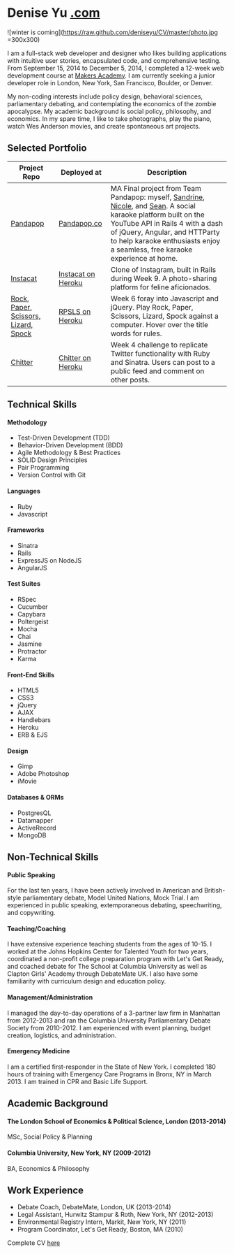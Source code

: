 # Denise Yu [.com](http://www.deniseyu.com)

![winter is coming](https://raw.github.com/deniseyu/CV/master/photo.jpg =300x300)

I am a full-stack web developer and designer who likes building applications with intuitive user stories, encapsulated code, and comprehensive testing. From September 15, 2014 to December 5, 2014, I completed a 12-week web development course at [Makers Academy](http://www.makersacademy.com). I am currently seeking a junior developer role in London, New York, San Francisco, Boulder, or Denver.

My non-coding interests include policy design, behavioral sciences, parliamentary debating, and contemplating the economics of the zombie apocalypse. My academic background is social policy, philosophy, and economics. In my spare time, I like to take photographs, play the piano, watch Wes Anderson movies, and create spontaneous art projects.

## Selected Portfolio

| Project Repo | Deployed at | Description |
| ------------ | ----------- | ----------- |
| [Pandapop](https://github.com/MadameSardine/pandapop) | [Pandapop.co](http://www.pandapop.co) | MA Final project from Team Pandapop: myself, [Sandrine](http://www.github.com/MadameSardine), [Nicole](http://www.github.com/NicolePell), and [Sean](https://github.com/slstevens). A social karaoke platform built on the YouTube API in Rails 4 with a dash of jQuery, Angular, and HTTParty to help karaoke enthusiasts enjoy a seamless, free karaoke experience at home. |
| [Instacat](https://github.com/deniseyu/instagram-clone) | [Instacat on Heroku](http://instacat-app.herokuapp.com) | Clone of Instagram, built in Rails during Week 9. A photo-sharing platform for feline aficionados. |
| [Rock, Paper, Scissors, Lizard, Spock](https://github.com/deniseyu/RockPaperScissorsJS) | [RPSLS on Heroku](http://cute-rock-paper-scissors-js.herokuapp.com/) | Week 6 foray into Javascript and jQuery. Play Rock, Paper, Scissors, Lizard, Spock against a computer. Hover over the title words for rules. |
| [Chitter](https://github.com/deniseyu/octochat) | [Chitter on Heroku](http://totoro-chitter.herokuapp.com) | Week 4 challenge to replicate Twitter functionality with Ruby and Sinatra. Users can post to a public feed and comment on other posts. |

## Technical Skills

#### Methodology
* Test-Driven Development (TDD)
* Behavior-Driven Development (BDD)
* Agile Methodology & Best Practices
* SOLID Design Principles
* Pair Programming
* Version Control with Git

#### Languages
* Ruby
* Javascript

#### Frameworks
* Sinatra
* Rails
* ExpressJS on NodeJS
* AngularJS

#### Test Suites
* RSpec
* Cucumber
* Capybara
* Poltergeist
* Mocha
* Chai
* Jasmine
* Protractor
* Karma

#### Front-End Skills
* HTML5
* CSS3
* jQuery
* AJAX
* Handlebars
* Heroku
* ERB & EJS

#### Design
* Gimp
* Adobe Photoshop
* iMovie

#### Databases & ORMs
* PostgresQL
* Datamapper
* ActiveRecord
* MongoDB

## Non-Technical Skills

#### Public Speaking
For the last ten years, I have been actively involved in American and British-style parliamentary debate, Model United Nations, Mock Trial. I am experienced in public speaking, extemporaneous debating, speechwriting, and copywriting.

#### Teaching/Coaching
I have extensive experience teaching students from the ages of 10-15. I worked at the Johns Hopkins Center for Talented Youth for two years, coordinated a non-profit college preparation program with Let's Get Ready, and coached debate for The School at Columbia University as well as Clapton Girls' Academy through DebateMate UK. I also have some familiarity with curriculum design and education policy.

#### Management/Administration
I managed the day-to-day operations of a 3-partner law firm in Manhattan from 2012-2013 and ran the Columbia University Parliamentary Debate Society from 2010-2012. I am experienced with event planning, budget creation, logistics, and administration.

#### Emergency Medicine
I am a certified first-responder in the State of New York. I completed 180 hours of training with Emergency Care Programs in Bronx, NY in March 2013. I am trained in CPR and Basic Life Support.

## Academic Background

#### The London School of Economics & Political Science, London (2013-2014)
MSc, Social Policy & Planning

#### Columbia University, New York, NY (2009-2012)
BA, Economics & Philosophy

## Work Experience

* Debate Coach, DebateMate, London, UK (2013-2014)
* Legal Assistant, Hurwitz Stampur & Roth, New York, NY (2012-2013)
* Environmental Registry Intern, Markit, New York, NY (2011)
* Program Coordinator, Let's Get Ready, Boston, MA (2010)

Complete CV [here](http://www.deniseyu.com/cv)

